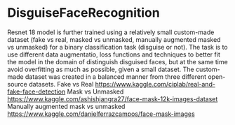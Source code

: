 # DisguiseFaceRecognition
Resnet 18 model is further trained using a relatively small custom-made dataset (fake vs real, masked vs unmasked, manually augmented masked vs unmasked) for a binary classification task (disguise or not). The task is to use different data augmentatio, loss functions and techniques to better fit the model in the domain of distinguish disguised faces, but at the same time avoid overfitting as much as possible, given a small dataset.
The custom-made dataset was created in a balanced manner from three different open-source datasets.
Fake vs Real https://www.kaggle.com/ciplab/real-and-fake-face-detection
Mask vs Unmasked https://www.kaggle.com/ashishjangra27/face-mask-12k-images-dataset
Manually augmented mask vs unmasked https://www.kaggle.com/danielferrazcampos/face-mask-images
